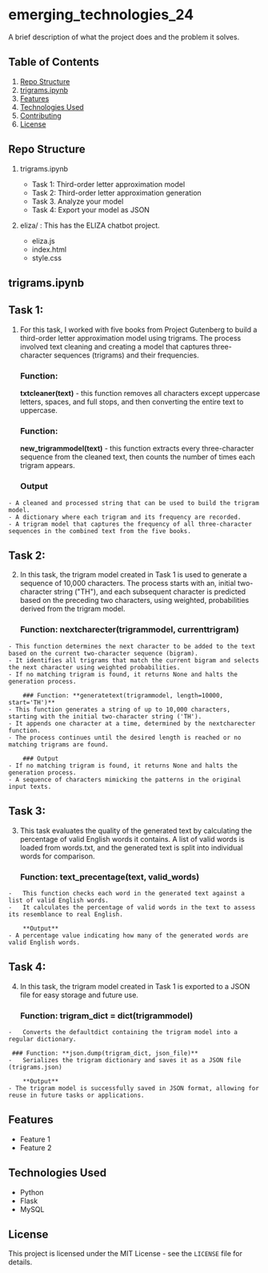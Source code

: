 # emerging_technologies_24

A brief description of what the project does and the problem it solves.

## Table of Contents
1. [Repo Structure](#Repo-Structure)
2. [trigrams.ipynb](#trigrams-ipynb)
3. [Features](#features)
4. [Technologies Used](#technologies-used)
5. [Contributing](#contributing)
6. [License](#license)

## Repo Structure

1. trigrams.ipynb
    - Task 1: Third-order letter approximation model
    - Task 2: Third-order letter approximation generation
    - Task 3. Analyze your model
    - Task 4: Export your model as JSON

2. eliza/ : This has the ELIZA chatbot project.
    - eliza.js
    - index.html
    - style.css

## trigrams.ipynb

## Task 1:
1.   For this task, I worked with five books from Project Gutenberg to build a third-order letter approximation model using trigrams.
    The process involved text cleaning and creating a model that captures three-character sequences (trigrams) and their frequencies.

       ### Function:
       **txtcleaner(text)**
    -   this function removes all characters except uppercase letters, spaces, and full stops,
        and then converting the entire text to uppercase.

       ### Function:
       **new_trigrammodel(text)**
    -   this function extracts every three-character sequence from the cleaned text,
        then counts the number of times each trigram appears.

        ### Output
    - A cleaned and processed string that can be used to build the trigram model.
    - A dictionary where each trigram and its frequency are recorded.
    - A trigram model that captures the frequency of all three-character sequences in the combined text from the five books.     

## Task 2:
2.   In this task, the trigram model created in Task 1 is used to generate a sequence of 10,000 characters. The process starts with an,
    initial two-character string ("TH"), and each subsequent character is predicted based on the preceding two characters, using weighted,
    probabilities derived from the trigram model.

       ### Function: **nextcharecter(trigrammodel, currenttrigram)**
    - This function determines the next character to be added to the text based on the current two-character sequence (bigram).
    - It identifies all trigrams that match the current bigram and selects the next character using weighted probabilities.
    - If no matching trigram is found, it returns None and halts the generation process.

        ### Function: **generatetext(trigrammodel, length=10000, start='TH')**
    - This function generates a string of up to 10,000 characters, starting with the initial two-character string ('TH').
    - It appends one character at a time, determined by the nextcharecter function.
    - The process continues until the desired length is reached or no matching trigrams are found.

        ### Output
    - If no matching trigram is found, it returns None and halts the generation process.
    - A sequence of characters mimicking the patterns in the original input texts.
     

## Task 3:
3.   This task evaluates the quality of the generated text by calculating the percentage of valid English words it contains.
    A list of valid words is loaded from words.txt, and the generated text is split into individual words for comparison.

       ### Function: **text_precentage(text, valid_words)**
    -   This function checks each word in the generated text against a list of valid English words.
    -   It calculates the percentage of valid words in the text to assess its resemblance to real English.

        **Output**
    - A percentage value indicating how many of the generated words are valid English words.

## Task 4:
4.   In this task, the trigram model created in Task 1 is exported to a JSON file for easy storage and future use.

       ### Function: **trigram_dict = dict(trigrammodel)**
    -   Converts the defaultdict containing the trigram model into a regular dictionary.

     ### Function: **json.dump(trigram_dict, json_file)**
    -   Serializes the trigram dictionary and saves it as a JSON file (trigrams.json)

        **Output**
    - The trigram model is successfully saved in JSON format, allowing for reuse in future tasks or applications.


## Features

- Feature 1
- Feature 2

## Technologies Used

- Python
- Flask
- MySQL

## License

This project is licensed under the MIT License - see the `LICENSE` file for details.
